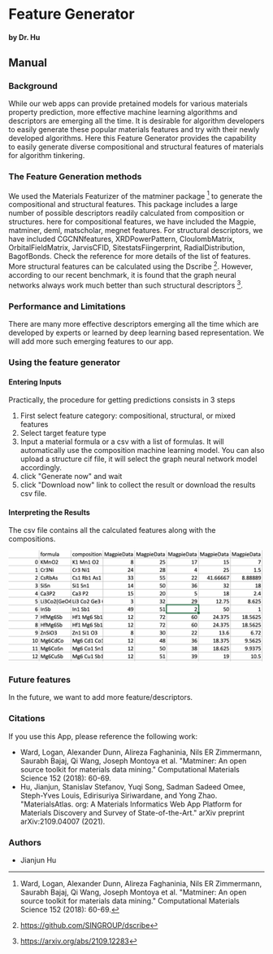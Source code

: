 
# Feature Generator
#### by Dr. Hu

## Manual

### Background

While our web apps can provide pretained models for various materials property prediction, more effective machine learning algorithms and descriptors are emerging all the time. It is desirable for algorithm developers to easily generate these popular materials features and try with their newly developed algorithms. Here this Feature Generator provides the capability to easily generate diverse compositional and structural features of materials for algorithm tinkering.


### The Feature Generation methods

We used the Materials Featurizer of the matminer package [^1] to generate the compositional and structural features. This package includes a large number of possible descriptors readily calculated from composition or structures. here for compositional features, we have included the Magpie, matminer, deml, matscholar, megnet features. For structural descriptors, we have included CGCNNfeatures, XRDPowerPattern, CloulombMatrix, OrbitalFieldMatrix, JarvisCFID, SitestatsFiingerprint, RadialDistribution, BagofBonds. Check the reference for more details of the list of features. More structural features can be calculated using the Dscribe [^3]. However, according to our recent benchmark, it is found that the graph neural networks always work much better than such structural descriptors [^2]. 


### Performance and Limitations

There are many more effective descriptors emerging all the time which are developed by experts or learned by deep learning based representation. We will add more such emerging features to our app. 


### Using the feature generator

#### Entering Inputs

Practically, the procedure for getting predictions consists in 3 steps

1. First select feature category: compositional, structural, or mixed features
2. Select target feature type
3. Input a material formula or a csv with a list of formulas. It will automatically use the composition machine learning model. You can also upload a structure cif file, it will select the graph neural network model accordingly. 
4. click "Generate now" and wait
4. click "Download now" link to collect the result or download the results csv file.

#### Interpreting the Results

The csv file contains all the calculated features along with the compositions.

<img src="img/feature.png" width="500">


### Future features

In the future, we want to add more feature/descriptors.

### Citations

If you use this App, please reference the following work:

- Ward, Logan, Alexander Dunn, Alireza Faghaninia, Nils ER Zimmermann, Saurabh Bajaj, Qi Wang, Joseph Montoya et al. "Matminer: An open source toolkit for materials data mining." Computational Materials Science 152 (2018): 60-69.
- Hu, Jianjun, Stanislav Stefanov, Yuqi Song, Sadman Sadeed Omee, Steph-Yves Louis, Edirisuriya Siriwardane, and Yong Zhao. "MaterialsAtlas. org: A Materials Informatics Web App Platform for Materials Discovery and Survey of State-of-the-Art." arXiv preprint arXiv:2109.04007 (2021).


[^1]: Ward, Logan, Alexander Dunn, Alireza Faghaninia, Nils ER Zimmermann, Saurabh Bajaj, Qi Wang, Joseph Montoya et al. "Matminer: An open source toolkit for materials data mining." Computational Materials Science 152 (2018): 60-69.
[^2]: https://arxiv.org/abs/2109.12283
[^3]: https://github.com/SINGROUP/dscribe

### Authors

- Jianjun Hu
